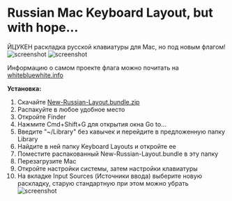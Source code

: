 # Russian Mac Keyboard Layout, but with hope...
ЙЦУКЕН раскладка русской клавиатуры для Mac, но под новым флагом!
![screenshot](https://raw.githubusercontent.com/wiki/ManeFunction/new-russia-keyboard-flag/scr-toolbar.png)
![screenshot](https://raw.githubusercontent.com/wiki/ManeFunction/new-russia-keyboard-flag/scr-toolbar-opened.png)

Информацию о самом проекте флага можно почитать на [whitebluewhite.info](http://whitebluewhite.info)

**Установка:**
1. Скачайте [New-Russian-Layout.bundle.zip](https://github.com/ManeFunction/new-russia-keyboard-flag/releases)
2. Распакуйте в любое удобное место
3. Откройте Finder
4. Нажмите Cmd+Shift+G для открытия окна Go to...
5. Введите "~/Library" без кавычек и перейдите в предложенную папку Library
6. Найдите в ней папку Keyboard Layouts и откройте ее
7. Поместите распакованный New-Russian-Layout.bundle в эту папку
8. Перезагрузите Mac
9. Откройте настройки системы, затем настройки клавиатуры
10. На вкладке Input Sources (Источники ввода) выберите новую раскладку, старую стандартную при этом можно убрать
![screenshot](https://raw.githubusercontent.com/wiki/ManeFunction/new-russia-keyboard-flag/scr-installation.png)
